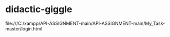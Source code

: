 # didactic-giggle
file:///C:/xampp/API-ASSIGNMENT-main/API-ASSIGNMENT-main/My_Task-master/login.html
